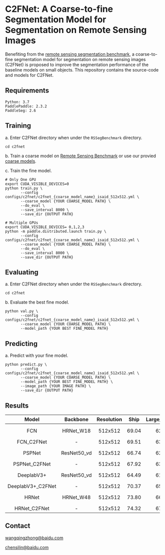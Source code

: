 # C2FNet: A Coarse-to-fine Segmentation Model for Segmentation on Remote Sensing Images

Benefiting from the [remote sensing segmentation benchmark](../README.md), a coarse-to-fine segmentation model for segmentation on remote sensing images
(C2FNet) is proposed to improve the segmentation performance of the baseline models on small objects. This repository contains the source-code and models for C2FNet.



## Requirements
```
Python: 3.7  
PaddlePaddle: 2.3.2
PaddleSeg: 2.6
```


## Training

a. Enter C2FNet directory when under the `RSSegBenchmark` directory.

```shell
cd c2fnet
```

b. Train a coarse model on [Remote Sensing Benchmark](../README.md) or use our provied [coarse models](#results).

c. Train the fine model.

```shell
# Only One GPU
export CUDA_VISIBLE_DEVICES=0
python train.py \
       --config configs/c2fnet/c2fnet_{coarse_model_name}_isaid_512x512.yml \
       --coarse_model {YOUR COARSE_MODEL PATH} \
       --do_eval \
       --save_interval 8000 \
       --save_dir {OUTPUT PATH}
```

```shell
# Multiple GPUs
export CUDA_VISIBLE_DEVICES= 0,1,2,3
python -m paddle.distributed.launch train.py \
       --config configs/c2fnet/c2fnet_{coarse_model_name}_isaid_512x512.yml \
       --coarse_model {YOUR COARSE_MODEL PATH} \
       --do_eval \
       --save_interval 8000 \
       --save_dir {OUTPUT PATH}
```

## Evaluating

a. Enter C2FNet directory when under the `RSSegBenchmark` directory.

```shell
cd c2fnet
```

b. Evaluate the best fine model.
```shell
python val.py \
       --config configs/c2fnet/c2fnet_{coarse_model_name}_isaid_512x512.yml \
       --coarse_model {YOUR COARSE_MODEL PATH} \
       --model_path {YOUR BEST FINE_MODEL PATH}
```

## Predicting

a. Predict with your fine model.
```shell
python predict.py \
       --config configs/c2fnet/c2fnet_{coarse_model_name}_isaid_512x512.yml \
       --coarse_model {YOUR COARSE_MODEL PATH} \
       --model_path {YOUR BEST FINE_MODEL PATH} \
       --image_path {YOUR IMAGE PATH} \
       --save_dir {OUTPUT PATH}
```

## Results

| Model | Backbone | Resolution | Ship | Large_Vehicle | Small_Vehicle | Helicopter | Swimming_Pool |Plane| Harbor | Links |
|:-:|:-:|:-:|:-:|:-:|:-:|:-:|:-:|:-:|:-:|:-:|
| FCN | HRNet_W18 | 512x512 | 69.04 | 62.61 | 48.75 | 23.14 | 44.99 | 83.35 | 58.61 | [cfg](../configs/fcn/fcn_hrnet_w18_isaid_512_512.yml) \| [coarse_model](fcn_hrnetw18_isaid) |
|FCN_C2FNet | - | 512x512 | 69.51 | 63.60 | 51.58 | 24.47 | 46.19 | 84.04 | 60.55 | [cfg](./configs/c2fnet/c2fnet_fcn_isaid_512x512.yml) \| [model](c2fnet_fcn) |
| PSPNet | ResNet50_vd | 512x512 | 66.74 | 62.18 | 46.35 | 32.59 | 47.17 | 81.87 | 54.72 | [cfg](../configs/pspnet/pspnet_resnet50_vd_isaid_512_512.yml) \| [coarse_model](pspnet_resnet50vd_isaid) |
| PSPNet_C2FNet | - | 512x512 | 67.92 | 63.94 | 50.63 | 33.30 | 48.85 | 83.72 | 56.93 | [cfg](./configs/c2fnet/c2fnet_pspnet_isaid_512x512.yml) \| [model](c2fnet_pspnet) |
| DeeplabV3+ | ResNet50_vd | 512x512 | 64.49 | 61.68 | 45.77 | 33.35 | 49.58 | 81.65 | 53.41 | [cfg](../configs/deeplabv3p/deeplabv3p_resnet50_vd_isaid_512_512.yml) \| [coarse_model](deeplabv3+_resnet50vd_isaid) |
| DeeplabV3+_C2FNet | - | 512x512 | 70.37 | 65.50 | 51.73 | 39.04 | 48.19 | 84.83 | 58.13 | [cfg](./configs/c2fnet/c2fnet_deeplabv3p_isaid_512x512.yml) \| [model](c2fnet_deeplabv3+) |
| HRNet | HRNet_W48 | 512x512 | 73.80 | 66.61 | 54.27 | 38.17 | 52.19 | 85.51 | 62.25 | [cfg](../configs/hrnet/hrnet_w48_isaid_512_512.yml) \| [coarse_model](hrnetw48_isaid)|
| HRNet_C2FNet | - | 512x512 | 74.32 | 67.56 | 56.46 | 38.89 | 52.78 | 85.75 | 63.70 | [cfg](./configs/c2fnet/c2fnet_hrnet_isaid_512x512.yml) \| [model](c2fnet_hrnet)|



## Contact

wangqingzhong@baidu.com

chensilin@baidu.com
